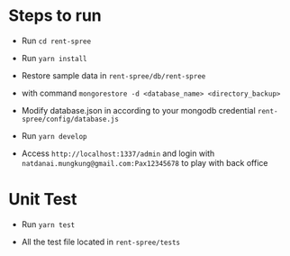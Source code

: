 # Steps to run

- Run ```cd rent-spree```

- Run
```yarn install```

- Restore sample data in 
```rent-spree/db/rent-spree```

- with command 
```mongorestore -d <database_name> <directory_backup>```

- Modify database.json in according to your mongodb credential
```rent-spree/config/database.js```

- Run
```yarn develop```
- Access ```http://localhost:1337/admin``` and login with ```natdanai.mungkung@gmail.com:Pax12345678``` to play with back office


# Unit Test
- Run
```yarn test```

- All the test file located in 
```rent-spree/tests```
